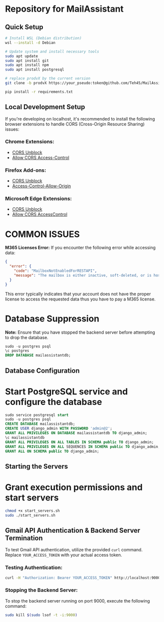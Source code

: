 # Repository for MailAssistant

## Quick Setup

```bash
# Install WSL (Debian distribution)
wsl --install -d Debian

# Update system and install necessary tools
sudo apt update
sudo apt install git
sudo apt install npm
sudo apt install postgresql

# replace prodvX by the current version
git clone -b prodvX https://your_pseudo:token@github.com/Teh45/MailAssistant.git

pip install -r requirements.txt
```

## Local Development Setup
If you're developing on localhost, it's recommended to install the following browser extensions to handle CORS (Cross-Origin Resource Sharing) issues:

### Chrome Extensions:
- [CORS Unblock](https://chromewebstore.google.com/detail/cors-unblock/lfhmikememgdcahcdlaciloancbhjino)
- [Allow CORS Access-Control](https://chromewebstore.google.com/detail/allow-cors-access-control/lhobafahddgcelffkeicbaginigeejlf)

### Firefox Add-ons:
- [CORS Unblock](https://addons.mozilla.org/en-US/firefox/addon/cors-unblock/)
- [Access-Control-Allow-Origin](https://addons.mozilla.org/en-US/firefox/addon/access-control-allow-origin/)

### Microsoft Edge Extensions:
- [CORS Unblock](https://microsoftedge.microsoft.com/addons/detail/cors-unblock/hkjklmhkbkdhlgnnfbbcihcajofmjgbh?hl=es)
- [Allow CORS AccessControl](https://microsoftedge.microsoft.com/addons/detail/allow-cors-accesscontro/bhjepjpgngghppolkjdhckmnfphffdag)

# COMMON ISSUES
**M365 Licenses Error:**
If you encounter the following error while accessing data:
```json
{
  "error": {
    "code": "MailboxNotEnabledForRESTAPI",
    "message": "The mailbox is either inactive, soft-deleted, or is hosted on-premise."
  }
}
```
This error typically indicates that your account does not have the proper license to access the requested data thus you have to pay a M365 license.

# Database Suppression

**Note:** Ensure that you have stopped the backend server before attempting to drop the database.

```sql
sudo -u postgres psql
\c postgres
DROP DATABASE mailassistantdb;
```


## Database Configuration
# Start PostgreSQL service and configure the database
```sql
sudo service postgresql start
sudo -u postgres psql
CREATE DATABASE mailassistantdb;
CREATE USER django_admin WITH PASSWORD 'admin@2';
GRANT ALL PRIVILEGES ON DATABASE mailassistantdb TO django_admin;
\c mailassistantdb
GRANT ALL PRIVILEGES ON ALL TABLES IN SCHEMA public TO django_admin;
GRANT ALL PRIVILEGES ON ALL SEQUENCES IN SCHEMA public TO django_admin;
GRANT ALL ON SCHEMA public TO django_admin;
```

## Starting the Servers
# Grant execution permissions and start servers
```bash
chmod +x start_servers.sh
sudo ./start_servers.sh
```

## Gmail API Authentication & Backend Server Termination

To test Gmail API authentication, utilize the provided `curl` command. Replace `YOUR_ACCESS_TOKEN` with your actual access token.

### Testing Authentication:
```bash
curl -H "Authorization: Bearer YOUR_ACCESS_TOKEN" http://localhost:9000/MailAssistant/api/authenticate-service
```

### Stopping the Backend Server:
To stop the backend server running on port 9000, execute the following command:

```bash
sudo kill $(sudo lsof -t -i:9000)
```
